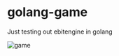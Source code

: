 # golang-game
Just testing out ebitengine in golang

![game](https://github.com/user-attachments/assets/7274ae07-4528-4411-a3e6-e04f6a20899d)

